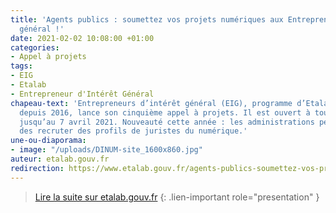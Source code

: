 ```yaml
---
title: 'Agents publics : soumettez vos projets numériques aux Entrepreneurs d’intérêt
  général !'
date: 2021-02-02 10:08:00 +01:00
categories:
- Appel à projets
tags:
- EIG
- Etalab
- Entrepreneur d'Intérêt Général
chapeau-text: 'Entrepreneurs d’intérêt général (EIG), programme d’Etalab à la DINUM
  depuis 2016, lance son cinquième appel à projets. Il est ouvert à toutes les administrations
  jusqu’au 7 avril 2021. Nouveauté cette année : les administrations peuvent proposer
  des recruter des profils de juristes du numérique.'
une-ou-diaporama:
- image: "/uploads/DINUM-site_1600x860.jpg"
auteur: etalab.gouv.fr
redirection: https://www.etalab.gouv.fr/agents-publics-soumettez-vos-projets-numeriques-aux-entrepreneurs-dinteret-general
---
```


> [Lire la suite sur etalab.gouv.fr](https://www.etalab.gouv.fr/agents-publics-soumettez-vos-projets-numeriques-aux-entrepreneurs-dinteret-general)
{: .lien-important role="presentation" }

